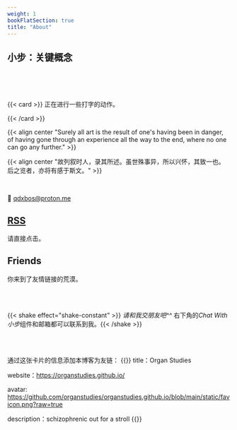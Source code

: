 ```yaml
---
weight: 1
bookFlatSection: true
title: "About"
---
```





## 小步：关键概念
<br>
<br>
<br>


{{< card >}}
正在进行一些打字的动作。

{{< /card >}}






{{< align center "Surely all art is the result of one's having been in danger, of having gone through an experience all the way to the end, where no one can go any further." >}}


{{< align center "故列叙时人，录其所述。虽世殊事异，所以兴怀，其致一也。后之览者，亦将有感于斯文。" >}}




<br>


📮 qdxbos@proton.me


## [RSS](https://organstudies.github.io/index.xml)

请直接点击。



## Friends

你来到了友情链接的荒漠。

<br>

<br>


{{< shake effect="shake-constant" >}} *请和我交朋友吧^^*  右下角的*Chat With 小步*组件和邮箱都可以联系到我。{{< /shake >}}

<br>
<br>



通过这张卡片的信息添加本博客为友链：
{{<card>}}
title：Organ Studies
<br>


website：https://organstudies.github.io/
<br>


avatar: https://github.com/organstudies/organstudies.github.io/blob/main/static/favicon.png?raw=true
<br>


description：schizophrenic out for a stroll
{{</card>}}


